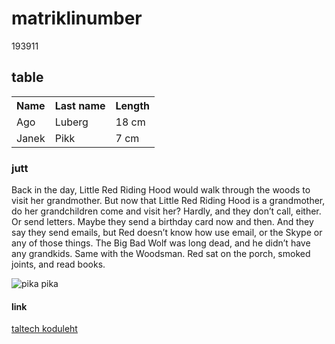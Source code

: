 <html>
<body>

<h1>matriklinumber</h1>
<p>193911</p>


<h2>table</h2>

<table style="width:130%">
  <tr>
    <th>Name</th>
    <th>Last name</th> 
    <th>Length</th>
  </tr>
  <tr>
    <td>Ago</td>
    <td>Luberg</td>
    <td>18 cm</td>
  </tr>
  <tr>
    <td>Janek</td>
    <td>Pikk</td>
    <td>7 cm</td>
  </tr>
</table>
<h3>jutt</h3>
<p>Back in the day, Little Red Riding Hood would walk through the woods to visit her grandmother.
But now that Little Red Riding Hood is a grandmother, do her grandchildren come and visit her?
Hardly, and they don’t call, either. Or send letters.
Maybe they send a birthday card now and then. And they say they send emails, but Red doesn’t know how use email, or the Skype or any of those things.
The Big Bad Wolf was long dead, and he didn’t have any grandkids.
Same with the Woodsman.
Red sat on the porch, smoked joints, and read books.</p>
<img src="https://leonardo.osnova.io/a52f9fb4-c017-dc22-c280-22beed1c756a/-/scale_crop/600x437/center/-/format/webp/" alt="pika pika">
<h4>link</h4>
<a href="https://www.ttu.ee/"> taltech koduleht </a>
</body>
</html>
